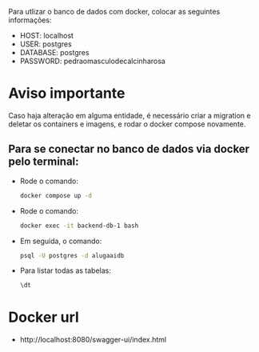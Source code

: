 Para utlizar o banco de dados com docker, colocar as seguintes informações:

* HOST: localhost
* USER: postgres
* DATABASE: postgres
* PASSWORD: pedraomasculodecalcinharosa

# Aviso importante

Caso haja alteração em alguma entidade, é necessário criar a migration e deletar os containers e imagens, e rodar o docker compose novamente.

## Para se conectar no banco de dados via docker pelo terminal:

* Rode o comando:
     ```sh
  docker compose up -d
  ```
* Rode o comando:
   ```sh
  docker exec -it backend-db-1 bash
  ```
* Em seguida, o comando:
    
   ```sh
   psql -U postgres -d alugaaidb
    ```
* Para listar todas as tabelas:
    
   ```sh
   \dt
    ```
  
# Docker url
* http://localhost:8080/swagger-ui/index.html